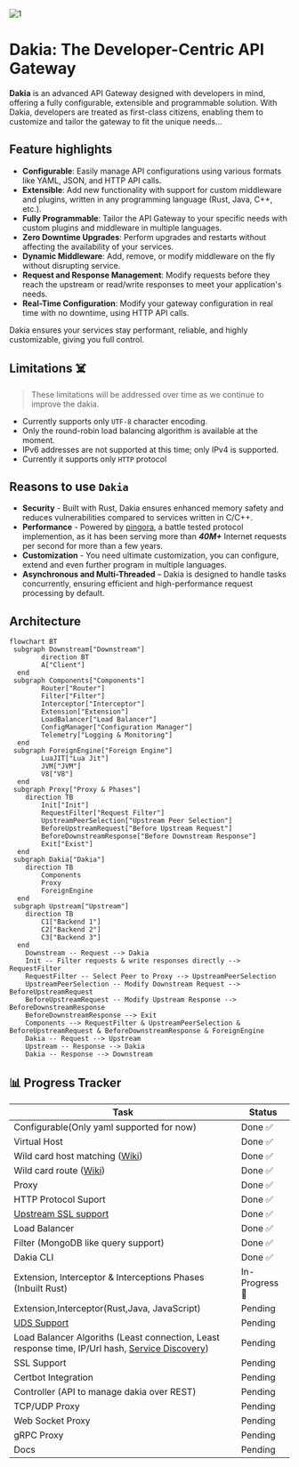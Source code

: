 <!--
```text
_______
\  ___ `'.                    .          .--.
 ' |--.\  \                 .'|          |__|
 | |    \  '              .'  |          .--.
 | |     |  '     __     <    |          |  |     __
 | |     |  |  .:--.'.    |   | ____     |  |  .:--.'.
 | |     ' .' / |   \ |   |   | \ .'     |  | / |   \ |
 | |___.' /'  `" __ | |   |   |/  .      |  | `" __ | |
/_______.'/    .'.''| |   |    /\  \     |__|  .'.''| |
\_______|/    / /   | |_  |   |  \  \         / /   | |_
              \ \._,\ '/  '    \  \  \        \ \._,\ '/
               `--'  `"  '------'  '---'       `--'  `"
```
-->

<!-- canva logo url -> https://www.canva.com/design/DAGZAdY1d9c/YCHWZRD78H5j0CAWaaF6gw/edit -->

![1](https://github.com/user-attachments/assets/9348db35-f589-4dc4-9a03-24924d6d8f2d)

# Dakia: The Developer-Centric API Gateway

**Dakia** is an advanced API Gateway designed with developers in mind, offering a fully configurable, extensible and programmable solution. With Dakia, developers are treated as first-class citizens, enabling them to customize and tailor the gateway to fit the unique needs...

## Feature highlights

- **Configurable**: Easily manage API configurations using various formats like YAML, JSON, and HTTP API calls.
- **Extensible**: Add new functionality with support for custom middleware and plugins, written in any programming language (Rust, Java, C++, etc.).
- **Fully Programmable**: Tailor the API Gateway to your specific needs with custom plugins and middleware in multiple languages.
- **Zero Downtime Upgrades**: Perform upgrades and restarts without affecting the availability of your services.
- **Dynamic Middleware**: Add, remove, or modify middleware on the fly without disrupting service.
- **Request and Response Management**: Modify requests before they reach the upstream or read/write responses to meet your application's needs.
- **Real-Time Configuration**: Modify your gateway configuration in real time with no downtime, using HTTP API calls.

Dakia ensures your services stay performant, reliable, and highly customizable, giving you full control.

## Limitations ☠️

> These limitations will be addressed over time as we continue to improve the dakia.

- Currently supports only `UTF-8` character encoding.
- Only the round-robin load balancing algorithm is available at the moment.
- IPv6 addresses are not supported at this time; only IPv4 is supported.
- Currently it supports only `HTTP` protocol

## Reasons to use `Dakia`

- **Security** - Built with Rust, Dakia ensures enhanced memory safety and reduces vulnerabilities compared to services written in C/C++.
- **Performance** - Powered by [pingora](https://github.com/cloudflare/pingora), a battle tested protocol implemention, as it has been serving more than **_40M+_** Internet requests per second for more than a few years.
- **Customization** - You need ultimate customization, you can configure, extend and even further program in multiple languages.
- **Asynchronous and Multi-Threaded** – Dakia is designed to handle tasks concurrently, ensuring efficient and high-performance request processing by default.

## Architecture

```mermaid
flowchart BT
 subgraph Downstream["Downstream"]
        direction BT
        A["Client"]
  end
 subgraph Components["Components"]
        Router["Router"]
        Filter["Filter"]
        Interceptor["Interceptor"]
        Extension["Extension"]
        LoadBalancer["Load Balancer"]
        ConfigManager["Configuration Manager"]
        Telemetry["Logging & Monitoring"]
  end
 subgraph ForeignEngine["Foreign Engine"]
        LuaJIT["Lua Jit"]
        JVM["JVM"]
        V8["V8"]
  end
 subgraph Proxy["Proxy & Phases"]
    direction TB
        Init["Init"]
        RequestFilter["Request Filter"]
        UpstreamPeerSelection["Upstream Peer Selection"]
        BeforeUpstreamRequest["Before Upstream Request"]
        BeforeDownstreamResponse["Before Downstream Response"]
        Exit["Exist"]
  end
 subgraph Dakia["Dakia"]
    direction TB
        Components
        Proxy
        ForeignEngine
  end
 subgraph Upstream["Upstream"]
    direction TB
        C1["Backend 1"]
        C2["Backend 2"]
        C3["Backend 3"]
  end
    Downstream -- Request --> Dakia
    Init -- Filter requests & write responses directly --> RequestFilter
    RequestFilter -- Select Peer to Proxy --> UpstreamPeerSelection
    UpstreamPeerSelection -- Modify Downstream Request --> BeforeUpstreamRequest
    BeforeUpstreamRequest -- Modify Upstream Response --> BeforeDownstreamResponse
    BeforeDownstreamResponse --> Exit
    Components --> RequestFilter & UpstreamPeerSelection & BeforeUpstreamRequest & BeforeDownstreamResponse & ForeignEngine
    Dakia -- Request --> Upstream
    Upstream -- Response --> Dakia
    Dakia -- Response --> Downstream
```

## 📊 Progress Tracker

| Task                                                                                                                      | Status         |
| ------------------------------------------------------------------------------------------------------------------------- | -------------- |
| Configurable(Only yaml supported for now)                                                                                 | Done ✅        |
| Virtual Host                                                                                                              | Done ✅        |
| Wild card host matching ([Wiki](https://en.wikipedia.org/wiki/Matching_wildcards))                                        | Done ✅        |
| Wild card route ([Wiki](https://en.wikipedia.org/wiki/Matching_wildcards))                                                | Done ✅        |
| Proxy                                                                                                                     | Done ✅        |
| HTTP Protocol Suport                                                                                                      | Done ✅        |
| [Upstream SSL support](https://en.wikipedia.org/wiki/Server_Name_Indication)                                              | Done ✅        |
| Load Balancer                                                                                                             | Done ✅        |
| Filter (MongoDB like query support)                                                                                       | Done ✅        |
| Dakia CLI                                                                                                                 | Done ✅        |
| Extension, Interceptor & Interceptions Phases (Inbuilt Rust)                                                              | In-Progress 🚀 |
| Extension,Interceptor(Rust,Java, JavaScript)                                                                              | Pending        |
| [UDS Support](https://man7.org/linux/man-pages/man7/unix.7.html)                                                          | Pending        |
| Load Balancer Algoriths (Least connection, Least response time, IP/Url hash, [Service Discovery](http://bakerstreet.io/)) | Pending        |
| SSL Support                                                                                                               | Pending        |
| Certbot Integration                                                                                                       | Pending        |
| Controller (API to manage dakia over REST)                                                                                | Pending        |
| TCP/UDP Proxy                                                                                                             | Pending        |
| Web Socket Proxy                                                                                                          | Pending        |
| gRPC Proxy                                                                                                                | Pending        |
| Docs                                                                                                                      | Pending        |
